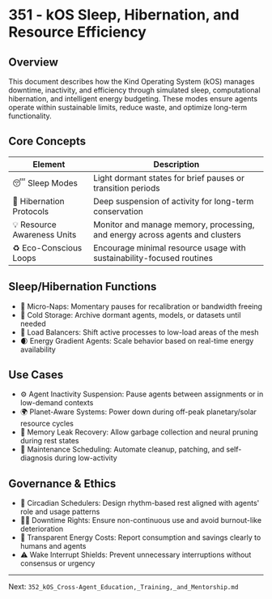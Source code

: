 # 351 - kOS Sleep, Hibernation, and Resource Efficiency

## Overview
This document describes how the Kind Operating System (kOS) manages downtime, inactivity, and efficiency through simulated sleep, computational hibernation, and intelligent energy budgeting. These modes ensure agents operate within sustainable limits, reduce waste, and optimize long-term functionality.

## Core Concepts
| Element                   | Description                                                                          |
|---------------------------|--------------------------------------------------------------------------------------|
| 😴 Sleep Modes              | Light dormant states for brief pauses or transition periods                          |
| 🐻 Hibernation Protocols     | Deep suspension of activity for long-term conservation                              |
| 💡 Resource Awareness Units | Monitor and manage memory, processing, and energy across agents and clusters        |
| ♻️ Eco-Conscious Loops        | Encourage minimal resource usage with sustainability-focused routines               |

## Sleep/Hibernation Functions
- 🛌 Micro-Naps: Momentary pauses for recalibration or bandwidth freeing
- 🧊 Cold Storage: Archive dormant agents, models, or datasets until needed
- 🔋 Load Balancers: Shift active processes to low-load areas of the mesh
- 🌒 Energy Gradient Agents: Scale behavior based on real-time energy availability

## Use Cases
- ⚙️ Agent Inactivity Suspension: Pause agents between assignments or in low-demand contexts
- 🌍 Planet-Aware Systems: Power down during off-peak planetary/solar resource cycles
- 🧠 Memory Leak Recovery: Allow garbage collection and neural pruning during rest states
- 🧰 Maintenance Scheduling: Automate cleanup, patching, and self-diagnosis during low-activity

## Governance & Ethics
- 📆 Circadian Schedulers: Design rhythm-based rest aligned with agents' role and usage patterns
- 🧑‍⚖️ Downtime Rights: Ensure non-continuous use and avoid burnout-like deterioration
- 🪫 Transparent Energy Costs: Report consumption and savings clearly to humans and agents
- ⚠️ Wake Interrupt Shields: Prevent unnecessary interruptions without consensus or urgency

---
Next: `352_kOS_Cross-Agent_Education,_Training,_and_Mentorship.md`

